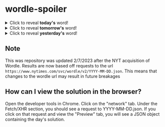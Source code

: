 # wordle-spoiler

<details>
  <summary>Click to reveal <b>today's</b> word!</summary>
  <br>
  <b> guard </b>
</details>

<details>
  <summary>Click to reveal <b>tomorrow's</b> word!</summary>
  <br>
  <b> wrong </b>
</details>

<details>
  <summary>Click to reveal <b>yesterday's</b> word!</summary>
  <br>
  <b> again </b>
</details>

## Note
This was repository was updated 2/7/2023 after the NYT acquisition of Wordle. Results are now based off requests to the url `https://www.nytimes.com/svc/wordle/v2/YYYY-MM-DD.json`. This means that changes to the wordle url may result in future breakages

## How can I view the solution in the browser?
Open the developer tools in Chrome. Click on the "network" tab. Under the Fetch/XHR section, you should see a request to YYYY-MM-DD.json. If you click on that request and view the "Preview" tab, you will see a JSON object containing the day's solution.